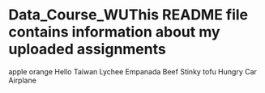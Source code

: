 # Data_Course_WUThis README file contains information about my uploaded assignments
apple
orange
Hello
Taiwan
Lychee
Empanada
Beef
Stinky tofu
Hungry
Car
Airplane
